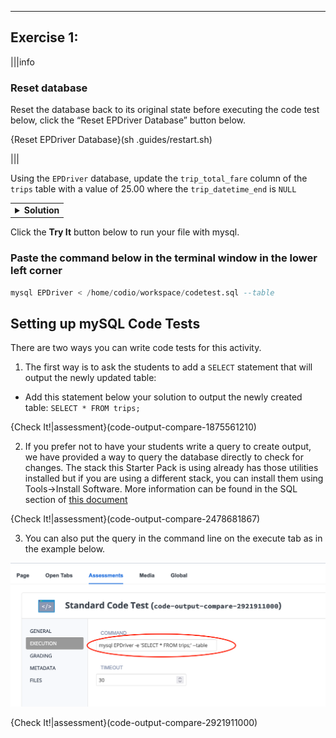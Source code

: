 ----------



## Exercise 1: 

|||info
### Reset database
Reset the database back to its original state before executing the code test below, click the “Reset EPDriver Database” button below.

  {Reset EPDriver Database}(sh .guides/restart.sh) 

|||

Using the `EPDriver` database, update the `trip_total_fare` column of the `trips` table with a value of 25.00 where the `trip_datetime_end` is `NULL`


<table><tbody ><tr><td><details><summary>
	<strong>Solution</strong>
</summary>

Correct answer:

```
USE EPDriver;
UPDATE trips SET trip_total_fare = 25.00 WHERE trip_datetime_end IS NULL;
```
	
</details></td></tr></tbody>
</table>

Click the **Try It** button below to run your file with mysql.

### Paste the command below in the terminal window in the lower left corner

```sql
mysql EPDriver < /home/codio/workspace/codetest.sql --table
```


## Setting up mySQL Code Tests

There are two ways you can write code tests for this activity.

1. The first way is to ask the students to add a `SELECT` statement that will output the newly updated table:

- Add this statement below your solution to output the newly created table: `SELECT * FROM trips;`





{Check It!|assessment}(code-output-compare-1875561210)


2. If you prefer not to have your students write a query to create output, we have provided a way to query the database directly to check for changes. The stack this Starter Pack is using already has those utilities installed but if you are using a different stack, you can install them using Tools->Install Software. More information can be found in the SQL section of [this document](https://docs.codio.com/instructors/authoring/assessments/standard-code-test.html)

{Check It!|assessment}(code-output-compare-2478681867)

3. You can also put the query in the command line on the execute tab as in the example below.

![.guides/img/sqlcommand](.guides/img/sqlcommand.png)

{Check It!|assessment}(code-output-compare-2921911000)
